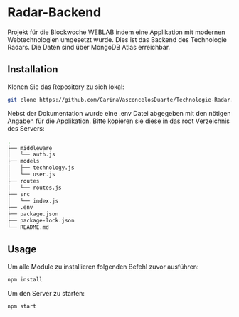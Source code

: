 # Radar-Backend

Projekt für die Blockwoche WEBLAB indem eine Applikation mit modernen Webtechnologien umgesetzt wurde. Dies ist das Backend des Technologie Radars. Die Daten sind über MongoDB Atlas erreichbar.

## Installation

Klonen Sie das Repository zu sich lokal: 

```bash
git clone https://github.com/CarinaVasconcelosDuarte/Technologie-Radar.git
```

Nebst der Dokumentation wurde eine .env Datei abgegeben mit den nötigen Angaben für die Applikation. Bitte kopieren sie diese in das root Verzeichnis des Servers:

```bash
.
├── middleware
│   └── auth.js
├── models
│   ├── technology.js
│   └── user.js
├── routes
│   └── routes.js
├── src
│   └── index.js
├── .env
├── package.json
├── package-lock.json
└── README.md
```

## Usage

Um alle Module zu installieren folgenden Befehl zuvor ausführen:

```bash
npm install 
```

Um den Server zu starten:

```bash
npm start 
```
